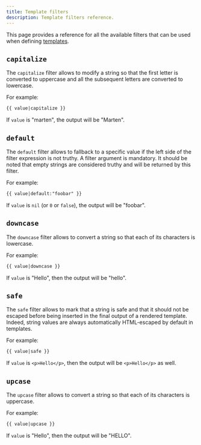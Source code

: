 ```yaml
---
title: Template filters
description: Template filters reference.
---
```


This page provides a reference for all the available filters that can be used when defining [templates](../introduction).

## `capitalize`

The `capitalize` filter allows to modify a string so that the first letter is converted to uppercase and all the subsequent letters are converted to lowercase.

For example:

```html
{{ value|capitalize }}
```

If `value` is "marten", the output will be "Marten".

## `default`

The `default` filter allows to fallback to a specific value if the left side of the filter expression is not truthy. A filter argument is mandatory. It should be noted that empty strings are considered truthy and will be returned by this filter.

For example:

```html
{{ value|default:"foobar" }}
```

If `value` is `nil` (or `0` or `false`), the output will be "foobar".

## `downcase`

The `downcase` filter allows to convert a string so that each of its characters is lowercase.

For example:

```html
{{ value|downcase }}
```

If `value` is "Hello", then the output will be "hello".

## `safe`

The `safe` filter allows to mark that a string is safe and that it should not be escaped before being inserted in the final output of a rendered template. Indeed, string values are always automatically HTML-escaped by default in templates.

For example:

```html
{{ value|safe }}
```

If `value` is `<p>Hello</p>`, then the output will be `<p>Hello</p>` as well.

## `upcase`

The `upcase` filter allows to convert a string so that each of its characters is uppercase.

For example:

```html
{{ value|upcase }}
```

If `value` is "Hello", then the output will be "HELLO".
